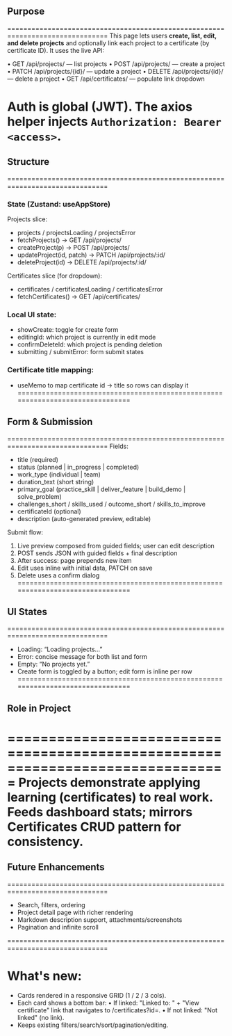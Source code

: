 ## Purpose
===============================================================================
This page lets users **create, list, edit, and delete projects** and optionally
link each project to a certificate (by certificate ID). It uses the live API:

  • GET /api/projects/           — list projects
  • POST /api/projects/          — create a project
  • PATCH /api/projects/{id}/    — update a project
  • DELETE /api/projects/{id}/   — delete a project
  • GET /api/certificates/       — populate link dropdown

Auth is global (JWT). The axios helper injects `Authorization: Bearer <access>`.
===============================================================================

## Structure
===============================================================================
### State (Zustand: useAppStore)
Projects slice:
  - projects / projectsLoading / projectsError
  - fetchProjects()   → GET /api/projects/
  - createProject(p)  → POST /api/projects/
  - updateProject(id, patch) → PATCH /api/projects/:id/
  - deleteProject(id) → DELETE /api/projects/:id/

Certificates slice (for dropdown):
  - certificates / certificatesLoading / certificatesError
  - fetchCertificates() → GET /api/certificates/

### Local UI state:
  - showCreate: toggle for create form
  - editingId: which project is currently in edit mode
  - confirmDeleteId: which project is pending deletion
  - submitting / submitError: form submit states

### Certificate title mapping:
  - useMemo to map certificate id → title so rows can display it
===============================================================================

## Form & Submission
===============================================================================
Fields:
  - title (required)
  - status (planned | in_progress | completed)
  - work_type (individual | team)
  - duration_text (short string)
  - primary_goal (practice_skill | deliver_feature | build_demo | solve_problem)
  - challenges_short / skills_used / outcome_short / skills_to_improve
  - certificateId (optional)
  - description (auto-generated preview, editable)

Submit flow:
  1) Live preview composed from guided fields; user can edit description
  2) POST sends JSON with guided fields + final description
  3) After success: page prepends new item
  4) Edit uses inline <ProjectForm> with initial data, PATCH on save
  5) Delete uses a confirm dialog
===============================================================================

## UI States
===============================================================================
- Loading: “Loading projects…”
- Error: concise message for both list and form
- Empty: “No projects yet.”
- Create form is toggled by a button; edit form is inline per row
===============================================================================

## Role in Project
===============================================================================
Projects demonstrate applying learning (certificates) to real work.
Feeds dashboard stats; mirrors Certificates CRUD pattern for consistency.
===============================================================================

## Future Enhancements
===============================================================================
- Search, filters, ordering
- Project detail page with richer rendering
- Markdown description support, attachments/screenshots
- Pagination and infinite scroll

===============================================================================

# What's new:

   - Cards rendered in a responsive GRID (1 / 2 / 3 cols).
   - Each card shows a bottom bar:
       • If linked: "Linked to: <Certificate Title>" + "View certificate" link
         that navigates to /certificates?id=<certificateId>.
       • If not linked: "Not linked" (no link).
   - Keeps existing filters/search/sort/pagination/editing.